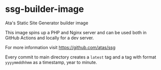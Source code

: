 # ssg-builder-image

Ata's Static Site Generator builder image

This image spins up a PHP and Nginx server and can be used both in GitHub Actions and locally for a dev server.

For more information visit https://github.com/atas/ssg

Every commit to main directory creates a `latest` tag and a tag with format `yyyymmddhhmm` as a timestamp, year to minute.
